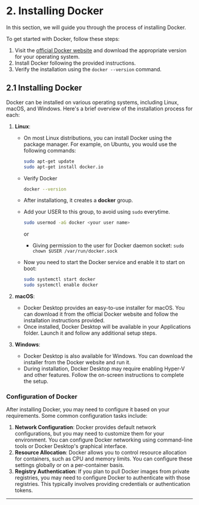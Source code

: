 # 2. Installing Docker

In this section, we will guide you through the process of installing Docker.

To get started with Docker, follow these steps:

1. Visit the [official Docker website](https://www.docker.com/) and download the appropriate version for your operating system.
2. Install Docker following the provided instructions.
3. Verify the installation using the `docker --version` command.

## 2.1 Installing Docker

Docker can be installed on various operating systems, including Linux, macOS, and Windows. Here's a brief overview of the installation process for each:

1.  **Linux**:

    - On most Linux distributions, you can install Docker using the package manager. For example, on Ubuntu, you would use the following commands:

      ```bash
      sudo apt-get update
      sudo apt-get install docker.io
      ```

    - Verify Docker

      ```bash
      docker --version
      ```

    - After installationg, it creates a **docker** group.
    - Add your USER to this group, to avoid using `sudo` everytime.

      ```bash
      sudo usermod -aG docker <your user name>
      ```
      or

      - Giving permission to the user for Docker daemon socket: `sudo chown $USER /var/run/docker.sock`


    - Now you need to start the Docker service and enable it to start on boot:

      ```bash
      sudo systemctl start docker
      sudo systemctl enable docker
      ```

2.  **macOS**:

    - Docker Desktop provides an easy-to-use installer for macOS. You can download it from the official Docker website and follow the installation instructions provided.
    - Once installed, Docker Desktop will be available in your Applications folder. Launch it and follow any additional setup steps.

3.  **Windows**:

    - Docker Desktop is also available for Windows. You can download the installer from the Docker website and run it.
    - During installation, Docker Desktop may require enabling Hyper-V and other features. Follow the on-screen instructions to complete the setup.

### Configuration of Docker

After installing Docker, you may need to configure it based on your requirements. Some common configuration tasks include:

1.  **Network Configuration**: Docker provides default network configurations, but you may need to customize them for your environment. You can configure Docker networking using command-line tools or Docker Desktop's graphical interface.
2.  **Resource Allocation**: Docker allows you to control resource allocation for containers, such as CPU and memory limits. You can configure these settings globally or on a per-container basis.
3.  **Registry Authentication**: If you plan to pull Docker images from private registries, you may need to configure Docker to authenticate with those registries. This typically involves providing credentials or authentication tokens.

---
